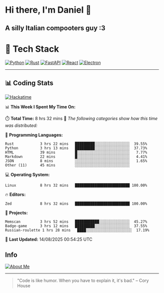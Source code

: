 # Hi there, I'm Daniel 👋

## A silly Italian compooters guy :3

# 🚀 Tech Stack

[![Python](https://img.shields.io/badge/Python-3.13%2B-blue?style=for-the-badge&logo=python&logoColor=white)](https://www.python.org/)
[![Rust](https://img.shields.io/badge/Rust-1.87%2B-black?style=for-the-badge&logo=rust&logoColor=white)](https://www.rust-lang.org/)
[![FastAPI](https://img.shields.io/badge/FastAPI-0.110.0%2B-green?style=for-the-badge&logo=fastapi&logoColor=white)](https://fastapi.tiangolo.com/)
[![React](https://img.shields.io/badge/React-19.1.0%2B-blue?style=for-the-badge&logo=react&logoColor=white)](https://react.dev/)
[![Electron](https://img.shields.io/badge/Electron-36.2.0%2B-dark?style=for-the-badge&logo=electron&logoColor=white)](https://www.electronjs.org/)

---

## 📊 Coding Stats

[![Hackatime](https://img.shields.io/badge/Hackatime-Hack%20Club-orange?style=for-the-badge&logo=wakatime&logoColor=white)](https://hackatime.hackclub.com)

<!--START_SECTION:waka-->
📊 **This Week I Spent My Time On:**

⏱️ **Total Time:** 8 hrs 32 mins
📝 *The following categories show how this time was distributed:*

💬 **Programming Languages:**
```text
Rust            3 hrs 22 mins   █████████░░░░░░░░░░░░░░░░  39.55%
Python          3 hrs 13 mins   █████████░░░░░░░░░░░░░░░░  37.73%
HTML            39 mins         █░░░░░░░░░░░░░░░░░░░░░░░░   7.77%
Markdown        22 mins         █░░░░░░░░░░░░░░░░░░░░░░░░   4.41%
JSON            8 mins          ░░░░░░░░░░░░░░░░░░░░░░░░░   1.65%
Other (11)      45 mins         ░░░░░░░░░░░░░░░░░░░░░░░░░
```

💻 **Operating System:**
```text
Linux           8 hrs 32 mins   █████████████████████████ 100.00%
```

🔥 **Editors:**
```text
Zed             8 hrs 32 mins   █████████████████████████ 100.00%
```

📁 **Projects:**
```text
Memscan         3 hrs 52 mins   ███████████░░░░░░░░░░░░░░  45.27%
Badge-game      3 hrs 12 mins   █████████░░░░░░░░░░░░░░░░  37.55%
Russian-roulette 1 hrs 28 mins   ████░░░░░░░░░░░░░░░░░░░░░  17.19%
```

📅 **Last Updated:** 14/08/2025 00:54:25 UTC

<!--END_SECTION:waka-->


## Info
[![About Me](https://img.shields.io/badge/About--Me-black?style=for-the-badge&logo=numpy&logoColor=white)](https://danielscos.github.io/about_me)

---

> "Code is like humor. When you have to explain it, it's bad." – Cory House
